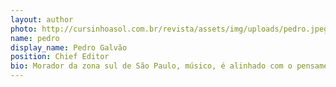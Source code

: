 ```yaml
---
layout: author
photo: http://cursinhoasol.com.br/revista/assets/img/uploads/pedro.jpeg
name: pedro
display_name: Pedro Galvão
position: Chief Editor
bio: Morador da zona sul de São Paulo, músico, é alinhado com o pensamento de Cultura Popular, Arte Urbana e História; produz escritos críticos sociais e colabora elaborando textos para  a Revista A-Sol.
---
```

